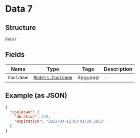 
# Data 7

## Structure

`Data7`

## Fields

| Name | Type | Tags | Description |
|  --- | --- | --- | --- |
| `Cooldown` | [`Models.Cooldown`](../../doc/models/cooldown.md) | Required | - |

## Example (as JSON)

```json
{
  "cooldown": {
    "duration": 119,
    "expiration": "2022-03-12T00:41:29.285Z"
  }
}
```

